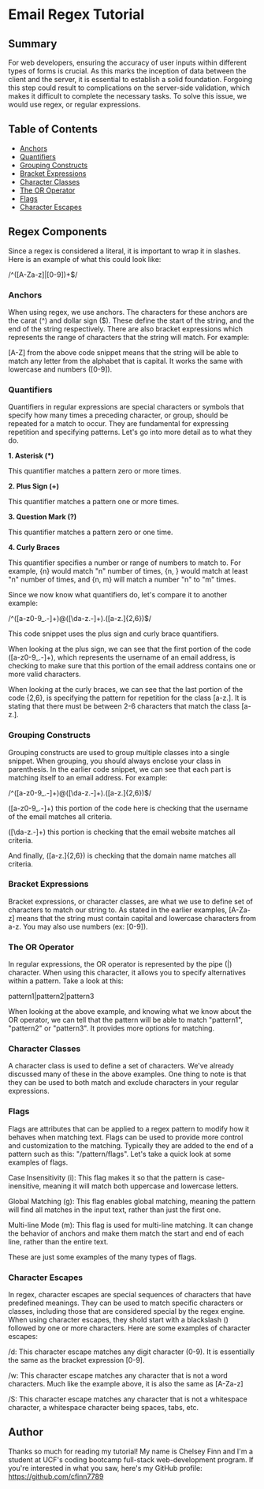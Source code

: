 # Email Regex Tutorial

## Summary

For web developers, ensuring the accuracy of user inputs within different types of forms is crucial. As this marks the inception of data between the client and the server, it is essential to establish a solid foundation. Forgoing this step could result to complications on the server-side validation, which makes it difficult to complete the necessary tasks. To solve this issue, we would use regex, or regular expressions.

## Table of Contents

- [Anchors](#anchors)
- [Quantifiers](#quantifiers)
- [Grouping Constructs](#grouping-constructs)
- [Bracket Expressions](#bracket-expressions)
- [Character Classes](#character-classes)
- [The OR Operator](#the-or-operator)
- [Flags](#flags)
- [Character Escapes](#character-escapes)

## Regex Components

Since a regex is considered a literal, it is important to wrap it in slashes. Here is an example of what this could look like: 

/^([A-Za-z]|[0-9])+$/

### Anchors

When using regex, we use anchors. The characters for these anchors are the carat (^) and dollar sign ($). These define the start of the string, and the end of the string respectively. There are also bracket expressions which represents the range of characters that the string will match. For example:

[A-Z] from the above code snippet means that the string will be able to match any letter from the alphabet that is capital. It works the same with lowercase and numbers ([0-9]).

### Quantifiers

Quantifiers in regular expressions are special characters or symbols that specify how many times a preceding character, or group, should be repeated for a match to occur. They are fundamental for expressing repetition and specifying patterns. Let's go into more detail as to what they do.

**1. Asterisk (*)**

This quantifier matches a pattern zero or more times.

**2. Plus Sign (+)**

This quantifier matches a pattern one or more times.

**3. Question Mark (?)**

This quantifier matches a pattern zero or one time.

**4. Curly Braces**

This quantifier specifies a number or range of numbers to match to. For example, {n} would match "n" number of times, {n, } would match at least "n" number of times, and {n, m} will match a number "n" to "m" times.

Since we now know what quantifiers do, let's compare it to another example:

/^([a-z0-9_\.-]+)@([\da-z\.-]+)\.([a-z\.]{2,6})$/

This code snippet uses the plus sign and curly brace quantifiers. 

When looking at the plus sign, we can see that the first portion of the code ([a-z0-9_\.-]+), which represents the username of an email address, is checking to make sure that this portion of the email address contains one or more valid characters. 

When looking at the curly braces, we can see that the last portion of the code {2,6}, is specifying the pattern for repetition for the class [a-z\.]. It is stating that there must be between 2-6 characters that match the class [a-z\.].

### Grouping Constructs

Grouping constructs are used to group multiple classes into a single snippet. When grouping, you should always enclose your class in parenthesis. In the earlier code snippet, we can see that each part is matching itself to an email address. For example:

/^([a-z0-9_\.-]+)@([\da-z\.-]+)\.([a-z\.]{2,6})$/

([a-z0-9_\.-]+) this portion of the code here is checking that the username of the email matches all criteria.

([\da-z\.-]+) this portion is checking that the email website matches all criteria.

And finally, ([a-z\.]{2,6}) is checking that the domain name matches all criteria.

### Bracket Expressions

Bracket expressions, or character classes, are what we use to define set of characters to match our string to. As stated in the earlier examples, [A-Za-z] means that the string must contain capital and lowercase characters from a-z. You may also use numbers (ex: [0-9]).

### The OR Operator

In regular expressions, the OR operator is represented by the pipe (|) character. When using this character, it allows you to specify alternatives within a pattern. Take a look at this:

pattern1|pattern2|pattern3

When looking at the above example, and knowing what we know about the OR operator, we can tell that the pattern will be able to match "pattern1", "pattern2" or "pattern3". It provides more options for matching.

### Character Classes

A character class is used to define a set of characters. We've already discussed many of these in the above examples. One thing to note is that they can be used to both match and exclude characters in your regular expressions.

### Flags

Flags are attributes that can be applied to a regex pattern to modify how it behaves when matching text. Flags can be used to provide more control and customization to the matching. Typically they are added to the end of a pattern such as this: "/pattern/flags". Let's take a quick look at some examples of flags.

Case Insensitivity (i): This flag makes it so that the pattern is case-inensitive, meaning it will match both uppercase and lowercase letters.

Global Matching (g): This flag enables global matching, meaning the pattern will find all matches in the input text, rather than just the first one.

Multi-line Mode (m): This flag is used for multi-line matching. It can change the behavior of anchors and make them match the start and end of each line, rather than the entire text.

These are just some examples of the many types of flags.

### Character Escapes

In regex, character escapes are special sequences of characters that have predefined meanings. They can be used to match specific characters or classes, including those that are considered special by the regex engine. When using character escapes, they shold start with a blackslash (\) followed by one or more characters. Here are some examples of character escapes:

/d: This character escape matches any digit character (0-9). It is essentially the same as the bracket expression [0-9].

/w: This character escape matches any character that is not a word characters. Much like the example above, it is also the same as [A-Za-z]

/S: This character escape matches any character that is not a whitespace character, a whitespace character being spaces, tabs, etc.

## Author


Thanks so much for reading my tutorial! My name is Chelsey Finn and I'm a student at UCF's coding bootcamp full-stack web-development program. If you're interested in what you saw, here's my GitHub profile: https://github.com/cfinn7789